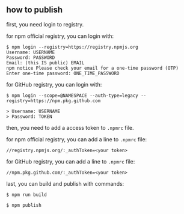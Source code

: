 ## how to publish

first, you need login to registry.

for npm official registry, you can login with:

```
$ npm login --registry=https://registry.npmjs.org
Username: USERNAME
Password: PASSWORD
Email: (this IS public) EMAIL
npm notice Please check your email for a one-time password (OTP)
Enter one-time password: ONE_TIME_PASSWORD
```

for GitHub registry, you can login with:

```
$ npm login --scope=@NAMESPACE --auth-type=legacy --registry=https://npm.pkg.github.com

> Username: USERNAME
> Password: TOKEN
```

then, you need to add a access token to `.npmrc` file.

for npm official registry, you can add a line to `.npmrc` file:

```
//registry.npmjs.org/:_authToken=<your token>
```

for GitHub registry, you can add a line to `.npmrc` file:

```
//npm.pkg.github.com/:_authToken=<your token>
```

last, you can build and publish with commands:

```
$ npm run build

$ npm publish
```
